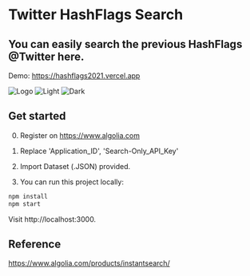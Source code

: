 # Twitter HashFlags Search
## You can easily search the previous HashFlags @Twitter here.
Demo: https://hashflags2021.vercel.app

![Logo](https://ph-files.imgix.net/3b30152b-4af7-44fa-b215-a85220a7fb93.png?auto=format&auto=compress&codec=mozjpeg&cs=strip&w=380&h=380&fit=max&dpr=2)
![Light](https://ph-files.imgix.net/92a67a8b-4dce-45bd-8f21-92c5968d36a5.png?auto=format&auto=compress&codec=mozjpeg&cs=strip&w=554&h=380&fit=max&dpr=2)
![Dark](https://ph-files.imgix.net/66b36a0f-e34a-4d52-a8e8-a1f7eb89d37b.png?auto=format&auto=compress&codec=mozjpeg&cs=strip&w=554&h=380&fit=max&dpr=2)

## Get started
0. Register on https://www.algolia.com

1. Replace 'Application_ID', 'Search-Only_API_Key'

2. Import Dataset (.JSON) provided.

3. You can run this project locally:

```sh
npm install
npm start
```

Visit http://localhost:3000.

## Reference
https://www.algolia.com/products/instantsearch/
